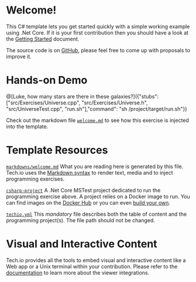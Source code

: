 # Welcome!

This C# template lets you get started quickly with a simple working example using .Net Core. If it is your first contribution then you should have a look at the [Getting Started](https://tech.io/doc/getting-started-create-playground) document.


The source code is on [GitHub](https://github.com/CodinGame/csharp-template), please feel free to come up with proposals to improve it.

# Hands-on Demo

@[Luke, how many stars are there in these galaxies?]({"stubs": ["src/Exercises/Universe.cpp", "src/Exercises/Universe.h", "src/UniverseTest.cpp", "run.sh"],"command": "sh /project/target/run.sh"})

Check out the markdown file [`welcome.md`](https://github.com/CodinGame/csharp-template/blob/master/markdowns/welcome.md) to see how this exercise is injected into the template.

# Template Resources

[`markdowns/welcome.md`](https://github.com/CodinGame/csharp-template/blob/master/markdowns/welcome.md)
What you are reading here is generated by this file. Tech.io uses the [Markdown syntax](https://tech.io/doc/reference-markdowns) to render text, media and to inject programming exercises.


[`csharp-project`](https://github.com/CodinGame/csharp-template/tree/master/csharp-project)
A .Net Core MSTest project dedicated to run the programming exercise above. A project relies on a Docker image to run. You can find images on the [Docker Hub](https://hub.docker.com/explore/) or you can even [build your own](https://tech.io/doc/reference-runner).


[`techio.yml`](https://github.com/CodinGame/csharp-template/blob/master/techio.yml)
This *mandatory* file describes both the table of content and the programming project(s). The file path should not be changed.


# Visual and Interactive Content

Tech.io provides all the tools to embed visual and interactive content like a Web app or a Unix terminal within your contribution. Please refer to the [documentation](https://tech.io/doc) to learn more about the viewer integrations.

